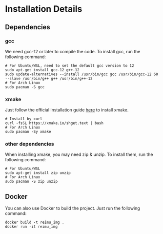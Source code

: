 # Installation Details

## Dependencies

### gcc

We need gcc-12 or later to compile the code. To install gcc, run the following command:

```shell
# For Ubuntu/WSL, need to set the default gcc version to 12
sudo apt-get install gcc-12 g++-12
sudo update-alternatives --install /usr/bin/gcc gcc /usr/bin/gcc-12 60 --slave /usr/bin/g++ g++ /usr/bin/g++-12
# For Arch Linux
sudo pacman -S gcc
```

### xmake

Just follow the official installation guide [here](https://xmake.io/#/guide/installation) to install xmake.

```shell
# Install by curl
curl -fsSL https://xmake.io/shget.text | bash
# For Arch Linux
sudo pacman -Sy xmake
```

### other dependencies

When installing xmake, you may need zip & unzip. To install them, run the following command:

```shell
# For Ubuntu/WSL
sudo apt-get install zip unzip
# For Arch Linux
sudo pacman -S zip unzip
```

## Docker

You can also use Docker to build the project. Just run the following command:

```shell
docker build -t reimu_img .
docker run -it reimu_img
```
